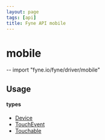 ```yaml
---
layout: page
tags: [api]
title: Fyne API mobile
---
```


# mobile
--
    import "fyne.io/fyne/driver/mobile"


## Usage

#### types

 * [Device](device.html)
 * [TouchEvent](touchevent.html)
 * [Touchable](touchable.html)
